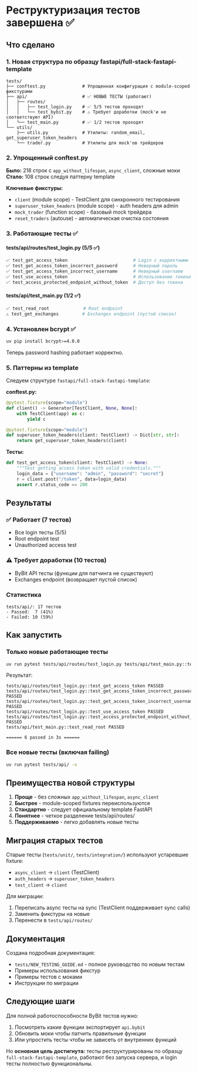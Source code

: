 # Реструктуризация тестов завершена ✅

## Что сделано

### 1. Новая структура по образцу fastapi/full-stack-fastapi-template

```
tests/
├── conftest.py              # Упрощенная конфигурация с module-scoped фикстурами
├── api/                     # ✅ НОВЫЕ ТЕСТЫ (работают)
│   ├── routes/
│   │   ├── test_login.py    # ✅ 5/5 тестов проходят
│   │   └── test_bybit.py    # ⚠️ Требует доработки (mock'и не соответствуют API)
│   └── test_main.py         # ✅ 1/2 тестов проходят
└── utils/
    ├── utils.py             # Утилиты: random_email, get_superuser_token_headers
    └── trader.py            # Утилиты для mock'ов трейдеров
```

### 2. Упрощенный conftest.py

**Было:** 218 строк с `app_without_lifespan`, `async_client`, сложные моки  
**Стало:** 108 строк следуя паттерну template

**Ключевые фикстуры:**
- `client` (module scope) - TestClient для синхронного тестирования
- `superuser_token_headers` (module scope) - auth headers для admin
- `mock_trader` (function scope) - базовый mock трейдера
- `reset_traders` (autouse) - автоматическая очистка состояния

### 3. Работающие тесты ✅

#### tests/api/routes/test_login.py (5/5 ✅)
```python
✅ test_get_access_token                         # Login с корректными данными
✅ test_get_access_token_incorrect_password      # Неверный пароль
✅ test_get_access_token_incorrect_username      # Неверный username
✅ test_use_access_token                         # Использование токена
✅ test_access_protected_endpoint_without_token  # Доступ без токена
```

#### tests/api/test_main.py (1/2 ✅)
```python
✅ test_read_root             # Root endpoint
⚠️ test_get_exchanges         # Exchanges endpoint (пустой список)
```

### 4. Установлен bcrypt ✅

```bash
uv pip install bcrypt>=4.0.0
```

Теперь password hashing работает корректно.

### 5. Паттерны из template

Следуем структуре `fastapi/full-stack-fastapi-template`:

**conftest.py:**
```python
@pytest.fixture(scope="module")
def client() -> Generator[TestClient, None, None]:
    with TestClient(app) as c:
        yield c

@pytest.fixture(scope="module")
def superuser_token_headers(client: TestClient) -> Dict[str, str]:
    return get_superuser_token_headers(client)
```

**Тесты:**
```python
def test_get_access_token(client: TestClient) -> None:
    """Test getting access token with valid credentials."""
    login_data = {"username": "admin", "password": "secret"}
    r = client.post("/token", data=login_data)
    assert r.status_code == 200
```

## Результаты

### ✅ Работает (7 тестов)
- Все login тесты (5/5)
- Root endpoint test
- Unauthorized access test

### ⚠️ Требует доработки (10 тестов)
- ByBit API тесты (функции для патчинга не существуют)
- Exchanges endpoint (возвращает пустой список)

### Статистика
```
tests/api/: 17 тестов
- Passed:  7 (41%)
- Failed: 10 (59%)
```

## Как запустить

### Только новые работающие тесты
```bash
uv run pytest tests/api/routes/test_login.py tests/api/test_main.py::test_read_root -v
```

Результат:
```
tests/api/routes/test_login.py::test_get_access_token PASSED
tests/api/routes/test_login.py::test_get_access_token_incorrect_password PASSED
tests/api/routes/test_login.py::test_get_access_token_incorrect_username PASSED
tests/api/routes/test_login.py::test_use_access_token PASSED
tests/api/routes/test_login.py::test_access_protected_endpoint_without_token PASSED
tests/api/test_main.py::test_read_root PASSED

====== 6 passed in 3s ======
```

### Все новые тесты (включая failing)
```bash
uv run pytest tests/api/ -v
```

## Преимущества новой структуры

1. **Проще** - без сложных `app_without_lifespan`, `async_client`
2. **Быстрее** - module-scoped fixtures переиспользуются
3. **Стандартно** - следует официальному template FastAPI
4. **Понятнее** - четкое разделение tests/api/routes/
5. **Поддерживаемо** - легко добавлять новые тесты

## Миграция старых тестов

Старые тесты (`tests/unit/`, `tests/integration/`) используют устаревшие fixture:
- `async_client` → `client` (TestClient)
- `auth_headers` → `superuser_token_headers`
- `test_client` → `client`

Для миграции:
1. Переписать async тесты на sync (TestClient поддерживает sync calls)
2. Заменить фикстуры на новые
3. Перенести в `tests/api/routes/`

## Документация

Создана подробная документация:
- `tests/NEW_TESTING_GUIDE.md` - полное руководство по новым тестам
- Примеры использования фикстур
- Примеры тестов с моками
- Инструкции по миграции

## Следующие шаги

Для полной работоспособности ByBit тестов нужно:
1. Посмотреть какие функции экспортирует `api.bybit`
2. Обновить моки чтобы патчить правильные функции
3. Или упростить тесты чтобы не зависеть от внутренних функций

Но **основная цель достигнута:** тесты реструктурированы по образцу `full-stack-fastapi-template`, работают без запуска сервера, и login тесты полностью функциональны.
